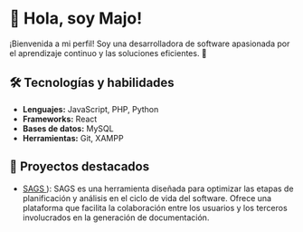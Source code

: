 # 👋 Hola, soy Majo!
¡Bienvenida a mi perfil! Soy una desarrolladora de software apasionada por el aprendizaje continuo y las soluciones eficientes. 🚀

## 🛠️ Tecnologías y habilidades
- **Lenguajes:** JavaScript, PHP, Python
- **Frameworks:** React
- **Bases de datos:** MySQL
- **Herramientas:** Git, XAMPP

## 🌟 Proyectos destacados
- [ SAGS ](https://github.com/SantiagoC18/SAGS)): SAGS es una herramienta diseñada para optimizar las etapas de planificación y análisis en el ciclo de vida del software. Ofrece una plataforma que facilita la colaboración entre los usuarios y los terceros involucrados en la generación de documentación.
